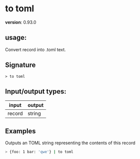 # to toml

**version**: 0.93.0

## **usage**:

Convert record into .toml text.

## Signature

`> to toml `

## Input/output types:

| input  | output |
| ------ | ------ |
| record | string |

## Examples

Outputs an TOML string representing the contents of this record

```bash
> {foo: 1 bar: 'qwe'} | to toml
```
